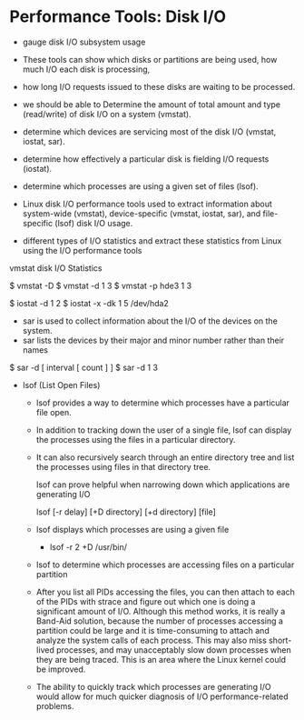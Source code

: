 
# Performance Tools: Disk I/O


 - gauge disk I/O subsystem usage

 - These tools can show which disks or partitions are being used, how much I/O each disk is processing, 
 - how long I/O requests issued to these disks are waiting to be processed.
 - we should be able to Determine the amount of total amount and type (read/write) of disk I/O on a system (vmstat).
 
 - determine which devices are servicing most of the disk I/O (vmstat, iostat, sar).
 - determine how effectively a particular disk is fielding I/O requests (iostat).
 - determine which processes are using a given set of files (lsof).

 - Linux disk I/O performance tools used to extract information about system-wide (vmstat), 
   device-specific (vmstat, iostat, sar), and 
   file-specific (lsof) disk I/O usage. 
-  different types of I/O statistics and 
   extract these statistics from Linux using the I/O performance tools


 vmstat disk I/O Statistics

 $ vmstat -D
 $ vmstat -d 1 3
 $ vmstat -p hde3 1 3


 $ iostat -d 1 2
 $ iostat -x -dk 1 5 /dev/hda2


- sar is used to collect information about the I/O of the devices on the system. 
- sar lists the devices by their major and minor number rather than their names


 $ sar -d [ interval [ count ] ]
 $ sar -d 1 3

- lsof (List Open Files)
    - lsof provides a way to determine which processes have a particular file open. 
    - In addition to tracking down the user of a single file, 
      lsof can display the processes using the files in a particular directory. 
    - It can also recursively search through an entire directory tree and
      list the processes using files in that directory tree. 
      
      lsof can prove helpful when narrowing down which applications are generating I/O

      lsof [-r delay] [+D directory] [+d directory] [file]

    - lsof displays which processes are using a given file

      - lsof -r 2 +D /usr/bin/

    - lsof to determine which processes are accessing files on a particular partition
    - After you list all PIDs accessing the files, you can then attach to each of the PIDs with strace and 
       figure out which one is doing a significant amount of I/O. Although this method works, it is really a Band-Aid solution,
       because the number of processes accessing a partition could be large and 
       it is time-consuming to attach and analyze the system calls of each process. 
       This may also miss short-lived processes, and may unacceptably slow down processes when they are being traced.
       This is an area where the Linux kernel could be improved. 
    - The ability to quickly track which processes are generating I/O would allow for much quicker diagnosis of I/O performance-related problems.